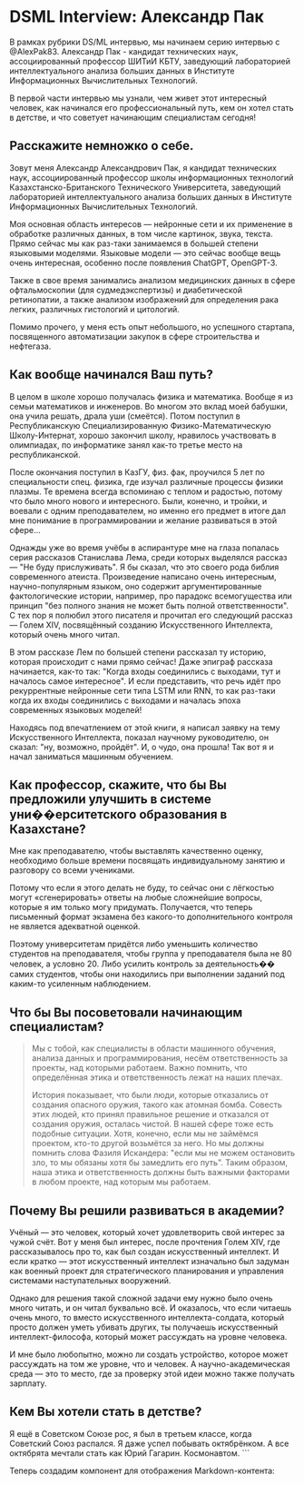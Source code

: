 # DSML Interview: Александр Пак

В рамках рубрики DS/ML интервью, мы начинаем серию интервью c @AlexPak83. Александр Пак - кандидат технических наук, ассоциированный профессор ШИТиИ КБТУ, заведующий лабораторией интеллектуального анализа больших данных в Институте Информационных Вычислительных Технологий.

В первой части интервью мы узнали, чем живет этот интересный человек, как начинался его профессиональный путь, кем он хотел стать в детстве, и что советует начинающим специалистам сегодня!

## Расскажите немножко о себе.

Зовут меня Александр Александрович Пак, я кандидат технических наук, ассоциированный профессор школы информационных технологий Казахстанско-Британского Технического Университета, заведующий лабораторией интеллектуального анализа больших данных в Институте Информационных Вычислительных Технологий.

Моя основная область интересов — нейронные сети и их применение в обработке различных данных, в том числе картинок, звука, текста. Прямо сейчас мы как раз-таки занимаемся в большей степени языковыми моделями. Языковые модели — это сейчас вообще вещь очень интересная, особенно после появления ChatGPT, OpenGPT-3.

Также в свое время занимались анализом медицинских данных в сфере офтальмоскопии (для судмедэкспертизы) и диабетической ретинопатии, а также анализом изображений для определения рака легких, различных гистологий и цитологий.

Помимо прочего, у меня есть опыт небольшого, но успешного стартапа, посвященного автоматизации закупок в сфере строительства и нефтегаза.

## Как вообще начинался Ваш путь?

В целом в школе хорошо получалась физика и математика. Вообще я из семьи математиков и инженеров. Во многом это вклад моей бабушки, она учила решать, драла уши (смеётся). Потом поступил в Республиканскую Специализированную Физико-Математическую Школу-Интернат, хорошо закончил школу, нравилось участвовать в олимпиадах, по информатике занял как-то третье место на республиканской.

После окончания поступил в КазГУ, физ. фак, проучился 5 лет по специальности спец. физика, где изучал различные процессы физики плазмы. Те времена всегда вспоминаю с теплом и радостью, потому что было много нового и интересного. Были, конечно, и тройки, и воевали с одним преподавателем, но именно его предмет в итоге дал мне понимание в программировании и желание развиваться в этой сфере…

Однажды уже во время учёбы в аспирантуре мне на глаза попалась серия рассказов Станислава Лема, среди которых выделялся рассказ — "Не буду прислуживать". Я бы сказал, что это своего рода библия современного атеиста. Произведение написано очень интересным, научно-популярным языком, оно содержит аргументированные фактологические истории, например, про парадокс всемогущества или принцип "без полного знания не может быть полной ответственности". С тех пор я полюбил этого писателя и прочитал его следующий рассказ — Голем XIV, посвящённый созданию Искусственного Интеллекта, который очень много читал.

В этом рассказе Лем по большей степени рассказал ту историю, которая происходит с нами прямо сейчас! Даже эпиграф рассказа начинается, как-то так: "Когда входы соединились с выходами, тут и началось самое интересное". И если представить, что речь идёт про рекуррентные нейронные сети типа LSTM или RNN, то как раз-таки когда их входы соединились с выходами и началась эпоха современных языковых моделей!

Находясь под впечатлением от этой книги, я написал заявку на тему Искусственного Интеллекта, показал научному руководителю, он сказал: "ну, возможно, пройдёт". И, о чудо, она прошла! Так вот я и начал заниматься машинным обучением.

## Как профессор, скажите, что бы Вы предложили улучшить в системе уни��ерситетского образования в Казахстане?

Мне как преподавателю, чтобы выставлять качественно оценку, необходимо больше времени посвящать индивидуальному занятию и разговору со всеми учениками.

Потому что если я этого делать не буду, то сейчас они с лёгкостью могут «сгенерировать» ответы на любые сложнейшие вопросы, которые я им только могу придумать. Получается, что теперь письменный формат экзамена без какого-то дополнительного контроля не является адекватной оценкой.

Поэтому университетам придётся либо уменьшить количество студентов на преподавателя, чтобы группа у преподавателя была не 80 человек, а условно 20. Либо усилить контроль за деятельность�� самих студентов, чтобы они находились при выполнении заданий под каким-то усиленным наблюдением.

## Что бы Вы посоветовали начинающим специалистам?

> Мы с тобой, как специалисты в области машинного обучения, анализа данных и программирования, несём ответственность за проекты, над которыми работаем. Важно помнить, что определённая этика и ответственность лежат на наших плечах.
>
> История показывает, что были люди, которые отказались от создания опасного оружия, такого как атомная бомба. Совесть этих людей, кто принял правильное решение и отказался от создания оружия, осталась чистой. В нашей сфере тоже есть подобные ситуации. Хотя, конечно, если мы не займёмся проектом, кто-то другой возьмётся за него. Но мы должны помнить слова Фазиля Искандера: "если мы не можем остановить зло, то мы обязаны хотя бы замедлить его путь". Таким образом, наша этика и ответственность должны быть важными факторами в любом проекте, над которым мы работаем.

## Почему Вы решили развиваться в академии?

Учёный — это человек, который хочет удовлетворить свой интерес за чужой счёт. Вот у меня был интерес, после прочтения Голем XIV, где рассказывалось про то, как был создан искусственный интеллект. И если кратко — этот искусственный интеллект изначально был задуман как военный проект для стратегического планирования и управления системами наступательных вооружений.

Однако для решения такой сложной задачи ему нужно было очень много читать, и он читал буквально всё. И оказалось, что если читаешь очень много, то вместо искусственного интеллекта-солдата, который просто должен уметь убивать других, ты получаешь искусственный интеллект-философа, который может рассуждать на уровне человека.

И мне было любопытно, можно ли создать устройство, которое может рассуждать на том же уровне, что и человек. А научно-академическая среда — это то место, где за проверку этой идеи можно также получать зарплату.

## Кем Вы хотели стать в детстве?

Я ещё в Советском Союзе рос, я был в третьем классе, когда Советский Союз распался. Я даже успел побывать октябрёнком. А все октябрята мечтали стать как Юрий Гагарин. Космонавтом.
\`\`\`

Теперь создадим компонент для отображения Markdown-контента:
